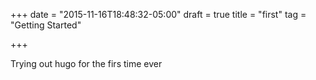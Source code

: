 +++
date = "2015-11-16T18:48:32-05:00"
draft = true
title = "first"
tag = "Getting Started"

+++

Trying out hugo for the firs time ever
